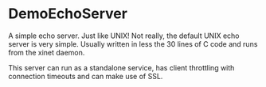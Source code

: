 ﻿# DemoEchoServer

A simple echo server. Just like UNIX! Not really, the default UNIX echo server is 
very simple. Usually written in less the 30 lines of C code and runs from the 
xinet daemon.

This server can run as a standalone service, has client throttling with connection 
timeouts and can make use of SSL.

